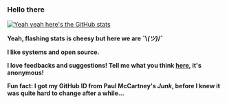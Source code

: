 ### Hello there
[![Yeah yeah here's the GitHub stats](https://github-readme-stats.vercel.app/api?username=Jubilee101&count_private=true&theme=graywhite)](https://github.com/anuraghazra/github-readme-stats)

**Yeah, flashing stats is cheesy but here we are ¯\\_(ツ)_/¯**

**I like systems and open source.**

**I love feedbacks and suggestions! Tell me what you think [here](https://forms.gle/egNuZ2oQaJbcjjnm6), it's anonymous!**

**Fun fact: I got my GitHub ID from Paul McCartney's *Junk*, before I knew it was quite hard to change after a while...**

<!--
**Jubilee101/Jubilee101** is a ✨ _special_ ✨ repository because its `README.md` (this file) appears on your GitHub profile.

Here are some ideas to get you started:

- 🔭 I’m currently working on ...
- 🌱 I’m currently learning ...
- 👯 I’m looking to collaborate on ...
- 🤔 I’m looking for help with ...
- 💬 Ask me about ...
- 📫 How to reach me: ...
- 😄 Pronouns: ...
- ⚡ Fun fact: ...
-->
